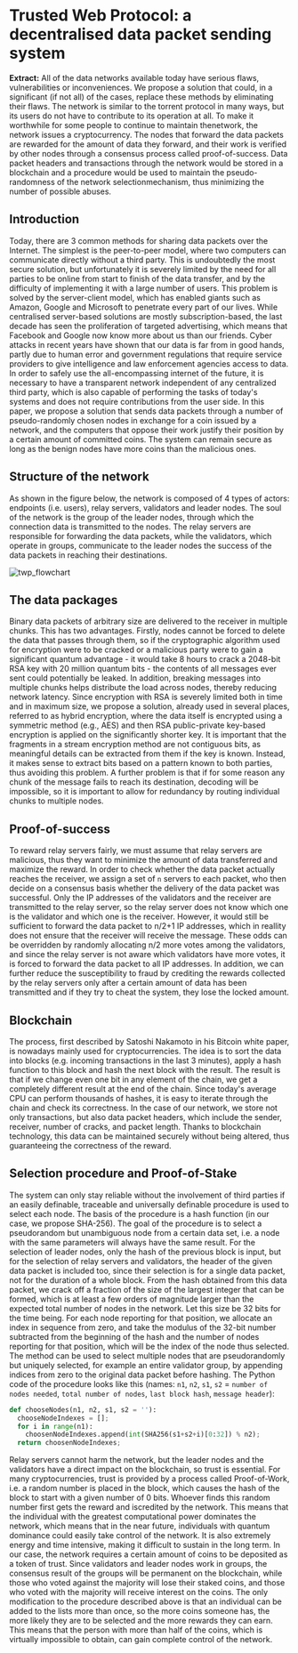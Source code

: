 # Trusted Web Protocol: a decentralised data packet sending system
**Extract:** All of the data networks available today have serious flaws, vulnerabilities or inconveniences. We propose a solution that could, in a significant (if not all) of the cases, replace these methods by eliminating their flaws. The network is similar to the torrent protocol in many ways, but its users do not have to contribute to its operation at all. To make it worthwhile for some people to continue to maintain thenetwork, the network issues a cryptocurrency. The nodes that forward the data packets are rewarded for the amount of data they forward, and their work is verified by other nodes through a consensus process called proof-of-success. Data packet headers and transactions through the network would be stored in a blockchain and a procedure would be used to maintain the pseudo-randomness of the network selectionmechanism, thus minimizing the number of possible abuses.

## Introduction
Today, there are 3 common methods for sharing data packets over the Internet. The simplest is the peer-to-peer model, where two computers can communicate directly without a third party. This is undoubtedly the most secure solution, but unfortunately it is severely limited by the need for all parties to be online from start to finish of the data transfer, and by the difficulty of implementing it with a large number of users. This problem is solved by the server-client model, which has enabled giants such as Amazon, Google and Microsoft to penetrate every part of our lives. While centralised server-based solutions are mostly subscription-based, the last decade has seen the proliferation of targeted advertising, which means that Facebook and Google now know more about us than our friends. Cyber attacks in recent years have shown that our data is far from in good hands, partly due to human error and government regulations that require service providers to give intelligence and law enforcement agencies access to data. In order to safely use the all-encompassing internet of the future, it is necessary to have a transparent network independent of any centralized third party, which is also capable of performing the tasks of today's systems and does not require contributions from the user side. In this paper, we propose a solution that sends data packets through a number of pseudo-randomly chosen nodes in exchange for a coin issued by a network, and the computers that oppose their work justify their position by a certain amount of committed coins. The system can remain secure as long as the benign nodes have more coins than the malicious ones.

## Structure of the network
As shown in the figure below, the network is composed of 4 types of actors: endpoints (i.e. users), relay servers, validators and leader nodes. The soul of the network is the group of the leader nodes, through which the connection data is transmitted to the nodes. The relay servers are responsible for forwarding the data packets, while the validators, which operate in groups, communicate to the leader nodes the success of the data packets in reaching their destinations.

![twp_flowchart](https://github.com/Project-Axolotl/whitepaper/assets/63842039/6bae4ff0-cd7d-4397-84b2-0e20aada66ba)

## The data packages
Binary data packets of arbitrary size are delivered to the receiver in multiple chunks. This has two advantages. Firstly, nodes cannot be forced to delete the data that passes through them, so if the cryptographic algorithm used for encryption were to be cracked or a malicious party were to gain a significant quantum advantage - it would take 8 hours to crack a 2048-bit RSA key with 20 million quantum bits - the contents of all messages ever sent could potentially be leaked. In addition, breaking messages into multiple chunks helps distribute the load across nodes, thereby reducing network latency. Since encryption with RSA is severely limited both in time and in maximum size, we propose a solution, already used in several places, referred to as hybrid encryption, where the data itself is encrypted using a symmetric method (e.g., AES) and then RSA public-private key-based encryption is applied on the significantly shorter key. It is important that the fragments in a stream encryption method are not contiguous bits, as meaningful details can be extracted from them if the key is known. Instead, it makes sense to extract bits based on a pattern known to both parties, thus avoiding this problem. A further problem is that if for some reason any chunk of the message fails to reach its destination, decoding will be impossible, so it is important to allow for redundancy by routing individual chunks to multiple nodes.

## Proof-of-success
To reward relay servers fairly, we must assume that relay servers are malicious, thus they want to minimize the amount of data transferred and maximize the reward. In order to check whether the data packet actually reaches the receiver, we assign a set of `n` servers to each packet, who then decide on a consensus basis whether the delivery of the data packet was successful. Only the IP addresses of the validators and the receiver are transmitted to the relay server, so the relay server does not know which one is the validator and which one is the receiver. However, it would still be sufficient to forward the data packet to n/2+1 IP addresses, which in reallity does not ensure that the receiver will receive the message. These odds can be overridden by randomly allocating n/2 more votes among the validators, and since the relay server is not aware which validators have more votes, it is forced to forward the data packet to all IP addresses. In addition, we can further reduce the susceptibility to fraud by crediting the rewards collected by the relay servers only after a certain amount of data has been transmitted and if they try to cheat the system, they lose the locked amount.

## Blockchain
The process, first described by Satoshi Nakamoto in his Bitcoin white paper, is nowadays mainly used for cryptocurrencies. The idea is to sort the data into blocks (e.g. incoming transactions in the last 3 minutes), apply a hash function to this block and hash the next block with the result. The result is that if we change even one bit in any element of the chain, we get a completely different result at the end of the chain. Since today's average CPU can perform thousands of hashes, it is easy to iterate through the chain and check its correctness. In the case of our network, we store not only transactions, but also data packet headers, which include the sender, receiver, number of cracks, and packet length. Thanks to blockchain technology, this data can be maintained securely without being altered, thus guaranteeing the correctness of the reward.

## Selection procedure and Proof-of-Stake
The system can only stay reliable without the involvement of third parties if an easily definable, traceable and universally definable procedure is used to select each node. The basis of the procedure is a hash function (in our case, we propose SHA-256). The goal of the procedure is to select a pseudorandom but unambiguous node from a certain data set, i.e. a node with the same parameters will always have the same result. For the selection of leader nodes, only the hash of the previous block is input, but for the selection of relay servers and validators, the header of the given data packet is included too, since their selection is for a single data packet, not for the duration of a whole block. From the hash obtained from this data packet, we crack off a fraction of the size of the largest integer that can be formed, which is at least a few orders of magnitude larger than the expected total number of nodes in the network. Let this size be 32 bits for the time being. For each node reporting for that position, we allocate an index in sequence from zero, and take the modulus of the 32-bit number subtracted from the beginning of the hash and the number of nodes reporting for that position, which will be the index of the node thus selected. The method can be used to select multiple nodes that are pseudorandomly but uniquely selected, for example an entire validator group, by appending indices from zero to the original data packet before hashing. The Python code of the procedure looks like this (names: `n1`, `n2`, `s1`, `s2` =
`number of nodes needed`, `total number of nodes`, `last block hash`, `message header`):
```py
def chooseNodes(n1, n2, s1, s2 = ''):
  chooseNodeIndexes = [];
  for i in range(n1):
    choosenNodeIndexes.append(int(SHA256(s1+s2+i)[0:32]) % n2);
  return choosenNodeIndexes;
```
Relay servers cannot harm the network, but the leader nodes and the validators have a direct impact on the blockchain, so trust is essential. For many cryptocurrencies, trust is provided by a process called Proof-of-Work, i.e. a random number is placed in the block, which causes the hash of the block to start with a given number of 0 bits. Whoever finds this random number first gets the reward and iscredited by the network. This means that the individual with the greatest computational power dominates the network, which means that in the near future, individuals with quantum dominance could easily take control of the network. It is also extremely energy and time intensive, making it difficult to sustain in the long term. In our case, the network requires a certain amount of coins to be deposited as a token of trust. Since validators and leader nodes work in groups, the consensus result of the groups will be permanent on the blockchain, while those who voted against the majority will lose their staked coins, and those who voted with the majority will receive interest on the coins. The only modification to the procedure described above is that an individual can be added to the lists more than once, so the more coins someone has, the more likely they are to be selected and the more rewards they can earn. This means that the person with more than half of the coins, which is virtually impossible to obtain, can gain complete control of the network.
